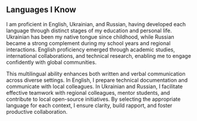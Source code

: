 <!-- Languages Section can be in the same file or in a separate `languages.md` -->

## Languages I Know
I am proficient in English, Ukrainian, and Russian, having developed each language through distinct stages of my education and personal life. Ukrainian has been my native tongue since childhood, while Russian became a strong complement during my school years and regional interactions. English proficiency emerged through academic studies, international collaborations, and technical research, enabling me to engage confidently with global communities.

This multilingual ability enhances both written and verbal communication across diverse settings. In English, I prepare technical documentation and communicate with local colleagues. In Ukrainian and Russian, I facilitate effective teamwork with regional colleagues, mentor students, and contribute to local open-source initiatives. By selecting the appropriate language for each context, I ensure clarity, build rapport, and foster productive collaboration.
